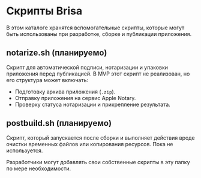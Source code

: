 # Скрипты Brisa

В этом каталоге хранятся вспомогательные скрипты, которые могут быть использованы при разработке, сборке и публикации приложения.

## notarize.sh (планируемо)

Скрипт для автоматической подписи, нотаризации и упаковки приложения перед публикацией. В MVP этот скрипт не реализован, но его структура может включать:

- Подготовку архива приложения (`.zip`).
- Отправку приложения на сервис Apple Notary.
- Проверку статуса нотаризации и прикрепление результата.

## postbuild.sh (планируемо)

Скрипт, который запускается после сборки и выполняет действия вроде очистки временных файлов или копирования ресурсов. Пока не используется.

Разработчики могут добавлять свои собственные скрипты в эту папку по мере необходимости.